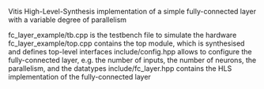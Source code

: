 Vitis High-Level-Synthesis implementation of a simple fully-connected layer with a variable degree of parallelism

fc_layer_example/tb.cpp is the testbench file to simulate the hardware 
fc_layer_example/top.cpp contains the top module, which is synthesised and defines top-level interfaces 
include/config.hpp allows to configure the fully-connected layer, e.g. the number of inputs, the number of neurons, the parallelism, and the datatypes 
include/fc_layer.hpp contains the HLS implementation of the fully-connected layer 

